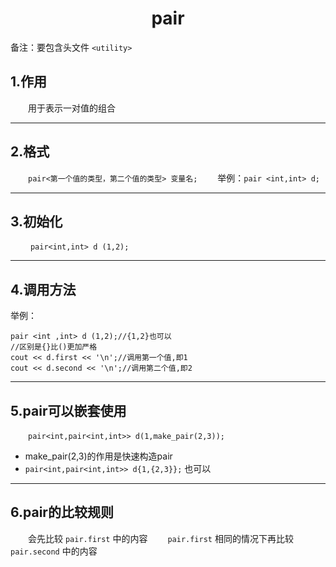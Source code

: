 <h1 style = "text-align:center">pair</h1>

备注：要包含头文件 `<utility>`

## 1.作用
&emsp;&emsp;用于表示一对值的组合

***


## 2.格式
&emsp;&emsp;`pair<第一个值的类型，第二个值的类型> 变量名;`
&emsp;&emsp;举例：`pair <int,int> d;`

***

## 3.初始化
&emsp;&emsp; `pair<int,int> d (1,2);`

***

## 4.调用方法
举例：
```
pair <int ,int> d (1,2);//{1,2}也可以
//区别是{}比()更加严格
cout << d.first << '\n';//调用第一个值,即1
cout << d.second << '\n';//调用第二个值,即2
```

***

## 5.pair可以嵌套使用
&emsp;&emsp;`pair<int,pair<int,int>> d(1,make_pair(2,3));`
+ make_pair(2,3)的作用是快速构造pair
+ `pair<int,pair<int,int>> d{1,{2,3}};` 也可以

***

## 6.pair的比较规则
&emsp;&emsp;会先比较 `pair.first` 中的内容
&emsp;&emsp;`pair.first` 相同的情况下再比较 `pair.second` 中的内容
